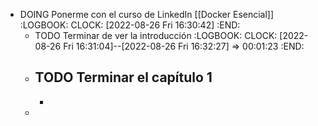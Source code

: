 - DOING Ponerme con el curso de LinkedIn [[Docker Esencial]]
  :LOGBOOK:
  CLOCK: [2022-08-26 Fri 16:30:42]
  :END:
	- TODO Terminar de ver la introducción
	  :LOGBOOK:
	  CLOCK: [2022-08-26 Fri 16:31:04]--[2022-08-26 Fri 16:32:27] =>  00:01:23
	  :END:
	- TODO Terminar el capítulo 1
		-
		-
	-